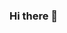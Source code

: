 ### Hi there 👋

<!--
**Srinjoy07/Srinjoy07** is a ✨ _special_ ✨ repository because its `README.md` (this file) appears on your GitHub profile.

Here are some ideas to get you started:

- 🔭 I’m currently a Student(CSE,2nd Year) >.<
- 🌱 I’m currently learning JavaScript,Backend Web Development :)
- 👯 I’m looking to collaborate on Cloud Management O_O
- 🤔 I’m looking for help with internships on AWS!!
- 💬 Ask me about bugs and errors :)
- 📫 How to reach me: srinjoyganguly2003@gmail.com
- 😄 Pronouns: he/his
- ⚡ Fun fact: I have humor...not a tumor...
-->
